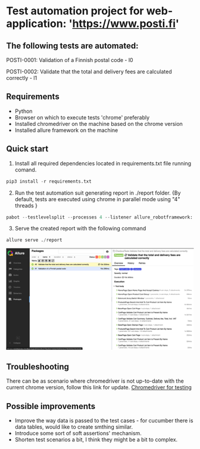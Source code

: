 Test automation project for web-application: 'https://www.posti.fi'
=======================================

The following tests are automated:
----------------------------------


POSTI-0001: Validation of a Finnish postal code - l0

POSTI-0002: Validate that the total and delivery fees are calculated correctly - l1

Requirements
-------------
- Python 
- Browser on which to execute tests 'chrome' preferably
- Installed chromedriver on the machine based on the chrome version
- Installed allure framework on the machine

Quick start
-------------

1. Install all required dependencies located in requirements.txt file running comand.

```python
pip3 install -r requirements.txt 
```

2. Run the test automation suit generating report in ./report folder. {By default, tests are executed using chrome in parallel mode using "4" threads
}
```python
pabot --testlevelsplit --processes 4 --listener allure_robotframework:./report ./tests/CheckoutTests.robot
```

3. Serve the created report with the following command
```python
allure serve ./report
```
![plot](.//report.png)

Troubleshooting
---------------

There can be as scenario where chromedriver is not up-to-date with the current chrome version, follow this link for update.
[Chromedriver for testing](https://googlechromelabs.github.io/chrome-for-testing/)

Possible improvements
---------------
- Improve the way data is passed to the test cases - for cucumber there is data tables, would like to create smthing similar.
- Introduce some sort of soft assertions' mechanism.
- Shorten test scenarios a bit, I think they might be a bit to complex.